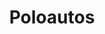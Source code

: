 ---
title: "Poloautos"
url: /ciudad-autonoma-de-buenos-aires/poloautos/
shop: reparación de automóviles
---